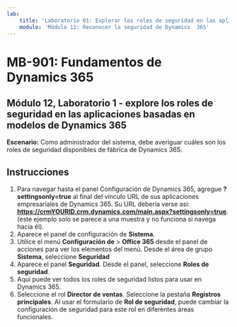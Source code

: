```yaml
---
lab:
    title: 'Laboratorio 01: Explorar los roles de seguridad en las aplicaciones basadas en modelos de Dynamics 365'
    module: 'Módulo 12: Reconocer la seguridad de Dynamics  365'
---
```


# MB-901: Fundamentos de Dynamics 365 
## Módulo 12, Laboratorio 1 - explore los roles de seguridad en las aplicaciones basadas en modelos de Dynamics 365

**Escenario:** Como administrador del sistema, debe averiguar cuáles son los roles de seguridad disponibles de fábrica de Dynamics 365.

## Instrucciones

1. Para navegar hasta el panel Configuración de Dynamics 365, agregue **?settingsonly=true** al final del vínculo URL de sus aplicaciones empresariales de Dynamics 365. Su URL debería verse así: **https://crmYOURID.crm.dynamics.com/main.aspx?settingsonly=true**. (este ejemplo solo se parece a una muestra y no funciona si navega hacia él).
2. Aparece el panel de configuración de **Sistema**.
3. Utilice el menú **Configuración de** > **Office 365** desde el panel de acciones para ver los elementos del menú. Desde el área de grupo **Sistema**, seleccione **Seguridad**
4. Aparece el panel **Seguridad**. Desde el panel, seleccione **Roles de seguridad**. 
5. Aquí puede ver todos los roles de seguridad listos para usar en Dynamics 365.
6. Seleccione el rol **Director de ventas**. Seleccione la pestaña **Registros principales**. Al usar el formulario de **Rol de seguridad**, puede cambiar la configuración de seguridad para este rol en diferentes áreas funcionales.
